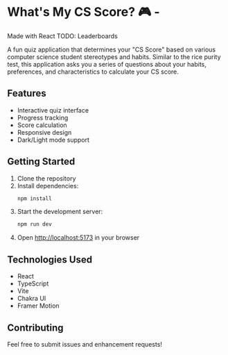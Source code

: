 # What's My CS Score? 🎮 -

Made with React
TODO:
Leaderboards

A fun quiz application that determines your "CS Score" based on various computer science student stereotypes and habits. Similar to the rice purity test, this application asks you a series of questions about your habits, preferences, and characteristics to calculate your CS score.

## Features

- Interactive quiz interface
- Progress tracking
- Score calculation
- Responsive design
- Dark/Light mode support

## Getting Started

1. Clone the repository
2. Install dependencies:
   ```bash
   npm install
   ```
3. Start the development server:
   ```bash
   npm run dev
   ```
4. Open [http://localhost:5173](http://localhost:5173) in your browser

## Technologies Used

- React
- TypeScript
- Vite
- Chakra UI
- Framer Motion

## Contributing

Feel free to submit issues and enhancement requests! 